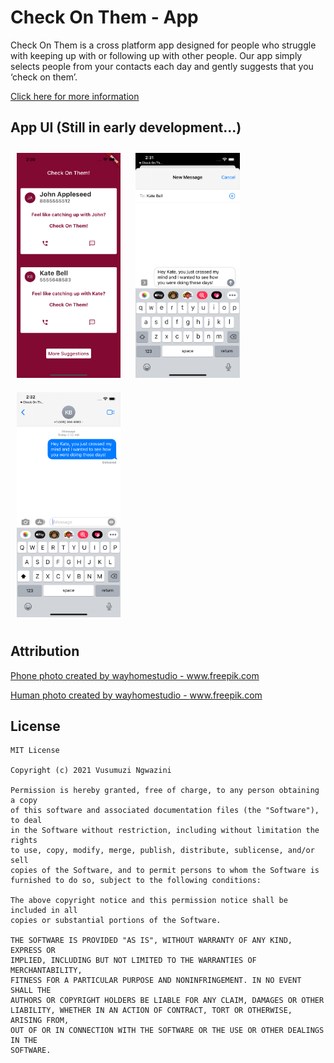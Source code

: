 # Check On Them - App
Check On Them is a cross platform  app designed for people who struggle with keeping up with or following up with other people. Our app simply selects people from your contacts each day and gently suggests that you ‘check on them’.

<a href="https://docs.google.com/document/d/1_YSWXWdY-kfHQ6j7_vj_ton0hrT_bRAbWfGskN0jgxM/edit?usp=sharing">Click here for more information<a>

App UI (Still in early development...)
---------------------
<p float="left">
<img src="./assets/SimulatorScreenShot_Suggestions.png" height="360" style="margin: 10px;">
<img src="./assets/SimulatorScreenShot_Typing.png" height="360" style="margin: 10px;">
<img src="./assets/SimulatorScreenShot_Sent.png" height="360" style="margin: 10px;">
</p>
  
Attribution
---------------------
<p float="left">
<a href="https://www.freepik.com/photos/phone">Phone photo created by wayhomestudio - www.freepik.com</a>
  
<a href="https://www.freepik.com/photos/human">Human photo created by wayhomestudio - www.freepik.com</a>
</p>
  
License
----------------------
```
MIT License

Copyright (c) 2021 Vusumuzi Ngwazini

Permission is hereby granted, free of charge, to any person obtaining a copy
of this software and associated documentation files (the "Software"), to deal
in the Software without restriction, including without limitation the rights
to use, copy, modify, merge, publish, distribute, sublicense, and/or sell
copies of the Software, and to permit persons to whom the Software is
furnished to do so, subject to the following conditions:

The above copyright notice and this permission notice shall be included in all
copies or substantial portions of the Software.

THE SOFTWARE IS PROVIDED "AS IS", WITHOUT WARRANTY OF ANY KIND, EXPRESS OR
IMPLIED, INCLUDING BUT NOT LIMITED TO THE WARRANTIES OF MERCHANTABILITY,
FITNESS FOR A PARTICULAR PURPOSE AND NONINFRINGEMENT. IN NO EVENT SHALL THE
AUTHORS OR COPYRIGHT HOLDERS BE LIABLE FOR ANY CLAIM, DAMAGES OR OTHER
LIABILITY, WHETHER IN AN ACTION OF CONTRACT, TORT OR OTHERWISE, ARISING FROM,
OUT OF OR IN CONNECTION WITH THE SOFTWARE OR THE USE OR OTHER DEALINGS IN THE
SOFTWARE.

